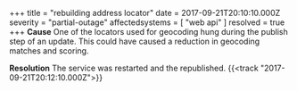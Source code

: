 +++
title = "rebuilding address locator"
date = 2017-09-21T20:10:10.000Z
severity = "partial-outage"
affectedsystems = [
  "web api"
]
resolved = true
+++
**Cause** One of the locators used for geocoding hung during the publish step of an update. This could have caused a reduction in geocoding matches and scoring.

**Resolution** The service was restarted and the republished.  {{<track "2017-09-21T20:12:10.000Z">}}